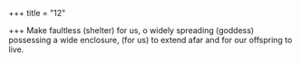 +++
title = "12"

+++
Make faultless (shelter) for us, o widely spreading (goddess) possessing  a wide enclosure, (for us) to extend afar
and for our offspring to live. 